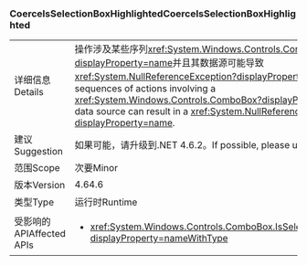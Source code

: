 ### <a name="coerceisselectionboxhighlighted"></a><span data-ttu-id="b3e3e-101">CoerceIsSelectionBoxHighlighted</span><span class="sxs-lookup"><span data-stu-id="b3e3e-101">CoerceIsSelectionBoxHighlighted</span></span>

|   |   |
|---|---|
|<span data-ttu-id="b3e3e-102">详细信息</span><span class="sxs-lookup"><span data-stu-id="b3e3e-102">Details</span></span>|<span data-ttu-id="b3e3e-103">操作涉及某些序列<xref:System.Windows.Controls.ComboBox?displayProperty=name>并且其数据源可能导致<xref:System.NullReferenceException?displayProperty=name>。</span><span class="sxs-lookup"><span data-stu-id="b3e3e-103">Certain sequences of actions involving a <xref:System.Windows.Controls.ComboBox?displayProperty=name> and its data source can result in a <xref:System.NullReferenceException?displayProperty=name>.</span></span>|
|<span data-ttu-id="b3e3e-104">建议</span><span class="sxs-lookup"><span data-stu-id="b3e3e-104">Suggestion</span></span>|<span data-ttu-id="b3e3e-105">如果可能，请升级到.NET 4.6.2。</span><span class="sxs-lookup"><span data-stu-id="b3e3e-105">If possible, please upgrade to .NET 4.6.2.</span></span>|
|<span data-ttu-id="b3e3e-106">范围</span><span class="sxs-lookup"><span data-stu-id="b3e3e-106">Scope</span></span>|<span data-ttu-id="b3e3e-107">次要</span><span class="sxs-lookup"><span data-stu-id="b3e3e-107">Minor</span></span>|
|<span data-ttu-id="b3e3e-108">版本</span><span class="sxs-lookup"><span data-stu-id="b3e3e-108">Version</span></span>|<span data-ttu-id="b3e3e-109">4.6</span><span class="sxs-lookup"><span data-stu-id="b3e3e-109">4.6</span></span>|
|<span data-ttu-id="b3e3e-110">类型</span><span class="sxs-lookup"><span data-stu-id="b3e3e-110">Type</span></span>|<span data-ttu-id="b3e3e-111">运行时</span><span class="sxs-lookup"><span data-stu-id="b3e3e-111">Runtime</span></span>|
|<span data-ttu-id="b3e3e-112">受影响的 API</span><span class="sxs-lookup"><span data-stu-id="b3e3e-112">Affected APIs</span></span>|<ul><li><xref:System.Windows.Controls.ComboBox.IsSelectionBoxHighlighted?displayProperty=nameWithType></li></ul>|

